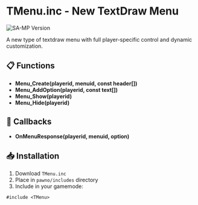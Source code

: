 # TMenu.inc - New TextDraw Menu
![SA-MP Version](https://img.shields.io/badge/SA--MP-0.3.7%2B-blue)

A new type of textdraw menu with full player-specific control and dynamic customization.

## 📋 Functions
- **Menu_Create(playerid, menuid, const header[])**
- **Menu_AddOption(playerid, const text[])**
- **Menu_Show(playerid)**
- **Menu_Hide(playerid)**

## 🔄 Callbacks
- **OnMenuResponse(playerid, menuid, option)**

## 📥 Installation
1. Download `TMenu.inc`
2. Place in `pawno/includes` directory
3. Include in your gamemode:
``` pawn
#include <TMenu>
```


